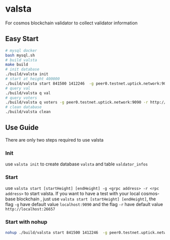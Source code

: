 # valsta
For cosmos blockchain validator to collect validator information

## Easy Start
```bash
# mysql docker
bash mysql.sh
# build valsta
make build
# init database
./build/valsta init
# start at height 400000
./build/valsta start 841500 1412246  -g peer0.testnet.uptick.network:9090 -r http://peer0.testnet.uptick.network:26657/
# query val
./build/valsta q val
# query voters
./build/valsta q voters -g peer0.testnet.uptick.network:9090 -r http://peer0.testnet.uptick.network:26657/
# clean database
./build/valsta clean
```

## Use Guide
There are only two steps required to use valsta
### Init
use `valsta init` to create database `valsta` and table `valdator_infos`
### Start
use `valsta start [startHeight] [endHeight] -g <grpc address> -r <rpc address>` to start valsta.
If you want to have a test with your local cosmos-base blockchain , just use `valsta start [startHeight] [endHeight]`,
the flag `-g` have default value `localhost:9090` and the flag `-r` have default value `http://localhost:26657`
### Start with nohup
```bash
nohup ./build/valsta start 841500 1412246  -g peer0.testnet.uptick.network:9090 -r http://peer0.testnet.uptick.network:26657/  > work.log 2>&1 & 
```